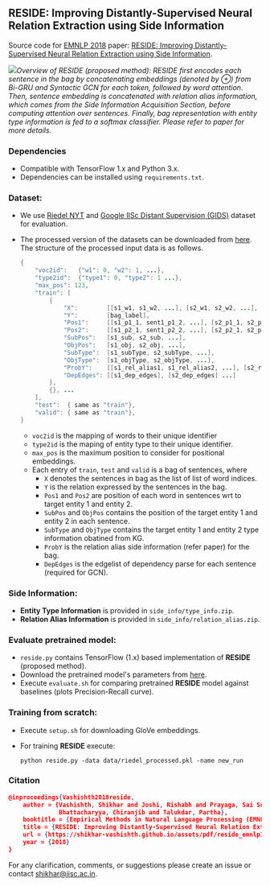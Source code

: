 ## RESIDE: Improving Distantly-Supervised Neural Relation Extraction using Side Information

Source code for [EMNLP 2018](http://emnlp2018.org) paper: [RESIDE: Improving Distantly-Supervised Neural Relation Extraction using Side Information](http://malllabiisc.github.io/publications/papers/reside_emnlp18.pdf).

![](https://github.com/malllabiisc/RESIDE/blob/master/overview.png)*Overview of RESIDE (proposed method): RESIDE first encodes each sentence in the bag by concatenating embeddings (denoted by ⊕) from Bi-GRU and Syntactic GCN for each token, followed by word attention.*
*Then, sentence embedding is concatenated with relation alias information, which comes from the Side Information Acquisition Section, before computing attention over sentences. Finally, bag representation with entity type information is fed to a softmax classifier. Please refer to paper for more details.* 

### Dependencies

- Compatible with TensorFlow 1.x and Python 3.x.
- Dependencies can be installed using `requirements.txt`.

### Dataset:

- We use [Riedel NYT](http://iesl.cs.umass.edu/riedel/ecml/) and [Google IISc Distant Supervision (GIDS)](https://arxiv.org/pdf/1804.06987.pdf) dataset​ for evaluation.

- The processed version of the datasets can be downloaded from [here](https://drive.google.com/file/d/1brGCxXm2ofbF_0HP4myfBSHphGg4v6BS/view?usp=sharing). The structure of the processed input data is as follows.

  ```java
  {
      "voc2id":   {"w1": 0, "w2": 1, ...},
      "type2id":  {"type1": 0, "type2": 1 ...},
      "max_pos": 123,
      "train": [
          {
              "X":        [[s1_w1, s1_w2, ...], [s2_w1, s2_w2, ...], ...],
              "Y":        [bag_label],
              "Pos1":     [[s1_p1_1, sent1_p1_2, ...], [s2_p1_1, s2_p1_2, ...], ...],
              "Pos2":     [[s1_p2_1, sent1_p2_2, ...], [s2_p2_1, s2_p2_2, ...], ...],
              "SubPos":   [s1_sub, s2_sub, ...],
              "ObjPos":   [s1_obj, s2_obj, ...],
              "SubType":  [s1_subType, s2_subType, ...],
              "ObjType":  [s1_objType, s2_objType, ...],
              "ProbY":    [[s1_rel_alias1, s1_rel_alias2, ...], [s2_rel_alias1, ... ], ...]
              "DepEdges": [[s1_dep_edges], [s2_dep_edges] ...]
          },
          {}, ...
      ],
      "test":  { same as "train"},
      "valid": { same as "train"},
  }
  ```

  * `voc2id` is the mapping of words to their unique identifier
  * `type2id` is the maping of entity type to their unique identifier.
  * `max_pos` is the maximum position to consider for positional embeddings.
  * Each entry of `train`, `test` and `valid` is a bag of sentences, where
    * `X` denotes the sentences in bag as the list of list of word indices.
    * `Y` is the relation expressed by the sentences in the bag.
    * `Pos1` and `Pos2` are position of each word in sentences wrt to target entity 1 and entity 2.
    * `SubPos` and `ObjPos` contains the position of the target entity 1 and entity 2 in each sentence.
    * `SubType` and `ObjType` contains the target entity 1 and entity 2 type information obatined from KG.
    * `ProbY` is the relation alias side information (refer paper) for the bag.
    * `DepEdges` is the edgelist of dependency parse for each sentence (required for GCN).

### Side Information:

* **Entity Type Information** is provided in `side_info/type_info.zip`. 
* **Relation Alias Information** is provided in `side_info/relation_alias.zip`.

### Evaluate pretrained model:

- `reside.py` contains TensorFlow (1.x) based implementation of **RESIDE** (proposed method).
- Download the pretrained model's parameters from [here](https://drive.google.com/open?id=16yuV5SoxHEdAURTw5wrqYKR1cStQrzTw). 
- Execute `evaluate.sh` for comparing pretrained **RESIDE** model against baselines (plots Precision-Recall curve). 

### Training from scratch:
- Execute `setup.sh` for downloading GloVe embeddings.

- For training **RESIDE** execute:

  ```shell
  python reside.py -data data/riedel_processed.pkl -name new_run
  ```

### Citation
```json
@inproceedings{Vashishth2018reside,
	author = {Vashishth, Shikhar and Joshi, Rishabh and Prayaga, Sai Suman and 
			  Bhattacharyya, Chiranjib and Talukdar, Partha},
	booktitle = {Empirical Methods in Natural Language Processing (EMNLP)},
	title = {RESIDE: Improving Distantly-Supervised Neural Relation Extraction using Side Information},
	url = {https://shikhar-vashishth.github.io/assets/pdf/reside_emnlp18.pdf},
	year = {2018}
}
```

For any clarification, comments, or suggestions please create an issue or contact [shikhar@iisc.ac.in](http://shikhar-vashishth.github.io).
